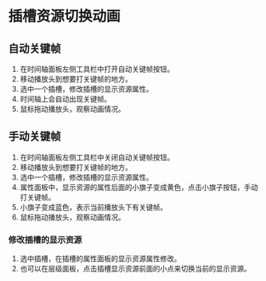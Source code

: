 # 插槽资源切换动画

## 自动关键帧
1. 在时间轴面板左侧工具栏中打开自动关键帧按钮。
2. 移动播放头到想要打关键帧的地方。
3. 选中一个插槽，修改插槽的显示资源属性。
4. 时间轴上会自动出现关键帧。
5. 鼠标拖动播放头，观察动画情况。

## 手动关键帧
1. 在时间轴面板左侧工具栏中关闭自动关键帧按钮。
2. 移动播放头到想要打关键帧的地方。
3. 选中一个插槽，修改插槽的显示资源属性。
4. 属性面板中，显示资源的属性后面的小旗子变成黄色，点击小旗子按钮，手动打关键帧。
5. 小旗子变成蓝色，表示当前播放头下有关键帧。
6. 鼠标拖动播放头，观察动画情况。

### 修改插槽的显示资源
1. 选中插槽，在插槽的属性面板的显示资源属性修改。
2. 也可以在层级面板，点击插槽显示资源前面的小点来切换当前的显示资源。